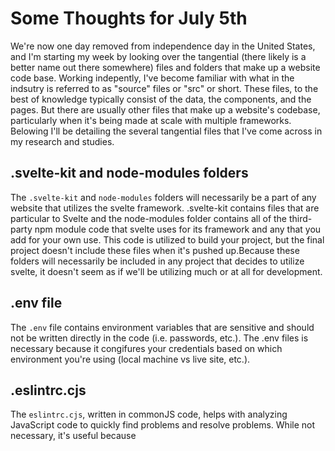 # Some Thoughts for July 5th

We're now one day removed from independence day in the United States, and I'm starting my week by looking over the tangential (there likely is a better name out there somewhere) files and folders that make up a website code base. Working indepently, I've become familiar with what in the indsutry is referred to as "source" files or "src" or short. These files, to the best of knowledge typically consist of the data, the components, and the pages. But there are usually other files that make up a website's codebase, particularly when it's being made at scale with multiple frameworks. Belowing I'll be detailing the several tangential files that I've come across in my research and studies. 

## .svelte-kit and node-modules folders

The `.svelte-kit` and `node-modules` folders will necessarily be a part of any website that utilizes the svelte framework. .svelte-kit contains files that are particular to Svelte and the node-modules folder contains all of the third-party npm module code that svelte uses for its framework and any that you add for your own use. This code is utilized to build your project, but the final project doesn't include these files when it's pushed up.Because these folders will necessarily be included in any project that decides to utilize svelte, it doesn't seem as if we'll be utilizing much or at all for development. 

## .env file

The `.env` file contains environment variables that are sensitive and should not be written directly in the code (i.e. passwords, etc.). The .env files is necessary because it congifures your credentials based on which environment you're using (local machine vs live site, etc.).

## .eslintrc.cjs  

The `eslintrc.cjs`, written in commonJS code, helps with analyzing JavaScript code to quickly find problems and resolve problems. While not necessary, it's useful because 